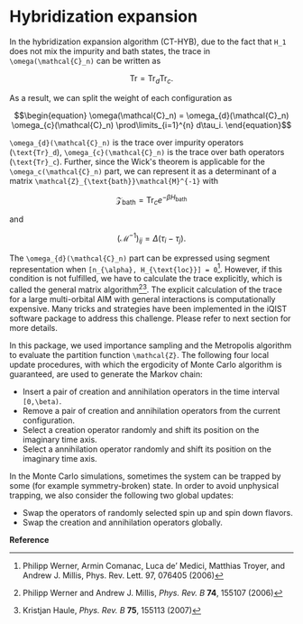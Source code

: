 # Hybridization expansion

In the hybridization expansion algorithm (CT-HYB), due to the fact that ``H_1`` does not mix the impurity and bath states, the trace in ``\omega(\mathcal{C}_n)`` can be written as

```math
\begin{equation}
\text{Tr} = \text{Tr}_d \text{Tr}_c.
\end{equation}
```

As a result, we can split the weight of each configuration as

```math
\begin{equation}
\omega(\mathcal{C}_n) = \omega_{d}(\mathcal{C}_n) \omega_{c}(\mathcal{C}_n) \prod\limits_{i=1}^{n} d\tau_i.
\end{equation}
```

``\omega_{d}(\mathcal{C}_n)`` is the trace over impurity operators (``\text{Tr}_d``), ``\omega_{c}(\mathcal{C}_n)`` is the trace over bath operators (``\text{Tr}_c``). Further, since the Wick's theorem is applicable for the ``\omega_c(\mathcal{C}_n)`` part, we can represent it as a determinant of a matrix ``\mathcal{Z}_{\text{bath}}\mathcal{M}^{-1}`` with

```math
\begin{equation}
\mathcal{Z}_{\text{bath}}=\text{Tr}_c e^{-\beta H_{\text{bath}}}
\end{equation}
```

and

```math
\begin{equation}
(\mathcal{M}^{-1})_{ij} = \Delta(\tau_i - \tau_j).
\end{equation}
```

The ``\omega_{d}(\mathcal{C}_n)`` part can be expressed using segment representation when ``[n_{\alpha}, H_{\text{loc}}] = 0``[^1]. However, if this condition is not fulfilled, we have to calculate the trace explicitly, which is called the general matrix algorithm[^2][^3]. The explicit calculation of the trace for a large multi-orbital AIM with general interactions is computationally expensive. Many tricks and strategies have been implemented in the iQIST software package to address this challenge. Please refer to next section for more details.

In this package, we used importance sampling and the Metropolis algorithm to evaluate the partition function ``\mathcal{Z}``. The following four local update procedures, with which the ergodicity of Monte Carlo algorithm is guaranteed, are used to generate the Markov chain:

* Insert a pair of creation and annihilation operators in the time interval ``[0,\beta)``.
* Remove a pair of creation and annihilation operators from the current configuration.
* Select a creation operator randomly and shift its position on the imaginary time axis.
* Select a annihilation operator randomly and shift its position on the imaginary time axis.

In the Monte Carlo simulations, sometimes the system can be trapped by some (for example symmetry-broken) state. In order to avoid unphysical trapping, we also consider the following two global updates:
* Swap the operators of randomly selected spin up and spin down flavors.
* Swap the creation and annihilation operators globally.

**Reference**

[^1]: Philipp Werner, Armin Comanac, Luca de’ Medici, Matthias Troyer, and Andrew J. Millis, Phys. Rev. Lett. 97, 076405 (2006)

[^2]: Philipp Werner and Andrew J. Millis, *Phys. Rev. B* **74**, 155107 (2006)

[^3]: Kristjan Haule, *Phys. Rev. B* **75**, 155113 (2007)
